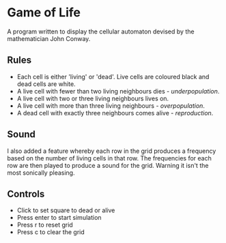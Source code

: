 # Game of Life
A program written to display the cellular automaton devised by the mathematician John Conway.
## Rules
* Each cell is either 'living' or 'dead'. Live cells are coloured black and dead cells are white.
* A live cell with fewer than two living neighbours dies - *underpopulation*.
* A live cell with two or three living neighbours lives on.
* A live cell with more than three living neighbours - *overpopulation*.
* A dead cell with exactly three neighbours comes alive - *reproduction*.
## Sound
I also added a feature whereby each row in the grid produces a frequency based on the number of living cells in that row. The frequencies for each row are then played to produce a sound for the grid. Warning it isn't the most sonically pleasing.
## Controls
* Click to set square to dead or alive
* Press enter to start simulation
* Press r to reset grid
* Press c to clear the grid
